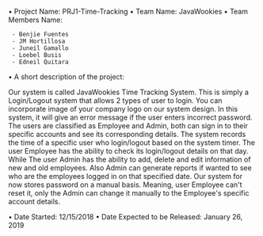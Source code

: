 • Project Name: PRJ1-Time-Tracking
• Team Name: JavaWookies
• Team Members Name: 

     - Benjie Fuentes
     - JM Hortillosa
     - Juneil Gamallo
     - Loebel Busis
     - Edneil Quitara

• A short description of the project: 

Our system is called JavaWookies Time Tracking System. This is simply a 
Login/Logout system that allows 2 types of user to login. You can 
incorporate image of your company logo on our system design. In this 
system, it will give an error message if the user enters incorrect 
password. The users are classified as Employee and Admin, both can sign 
in to their specific accounts and see its corresponding details. The 
system records the time of a specific user who  login/logout based on 
the system timer. The user Employee has the ability to check its 
login/logout details on that day. While The user Admin has the ability 
to add, delete and edit information of new and old employees. Also 
Admin can generate reports if wanted to see who are the employees 
logged in on that specified date. Our system for now stores password on 
a manual basis. Meaning, user Employee can't reset it, only the Admin 
can change it manually to the Employee's specific account details. 

• Date Started: 12/15/2018
• Date Expected to be Released: January 26, 2019
